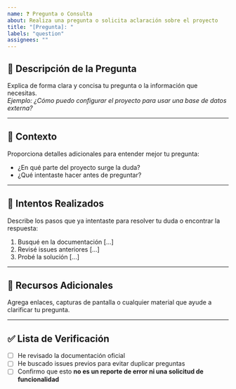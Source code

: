 ```yaml
---
name: ❓ Pregunta o Consulta
about: Realiza una pregunta o solicita aclaración sobre el proyecto
title: "[Pregunta]: "
labels: "question"
assignees: ""
---
```


## 📝 Descripción de la Pregunta
Explica de forma clara y concisa tu pregunta o la información que necesitas.  
_Ejemplo: ¿Cómo puedo configurar el proyecto para usar una base de datos externa?_

---

## 🎯 Contexto
Proporciona detalles adicionales para entender mejor tu pregunta:  
- ¿En qué parte del proyecto surge la duda?  
- ¿Qué intentaste hacer antes de preguntar?  

---

## 🔄 Intentos Realizados
Describe los pasos que ya intentaste para resolver tu duda o encontrar la respuesta:  
1. Busqué en la documentación [...]  
2. Revisé issues anteriores [...]  
3. Probé la solución [...]  

---

## 📎 Recursos Adicionales
Agrega enlaces, capturas de pantalla o cualquier material que ayude a clarificar tu pregunta.  

---

## ✅ Lista de Verificación
- [ ] He revisado la documentación oficial  
- [ ] He buscado issues previos para evitar duplicar preguntas  
- [ ] Confirmo que esto **no es un reporte de error ni una solicitud de funcionalidad**  
